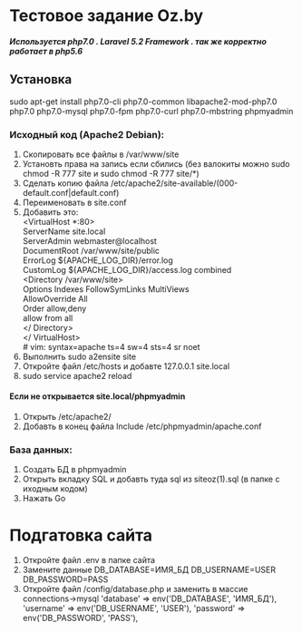 # Тестовое задание Oz.by
##### Используется php7.0 . Laravel 5.2 Framework . так же корректно работает в php5.6

## Установка
sudo apt-get install php7.0-cli php7.0-common libapache2-mod-php7.0 php7.0 php7.0-mysql php7.0-fpm php7.0-curl php7.0-mbstring phpmyadmin 
### Исходный код (Apache2 Debian):
   1. Скопировать все файлы в /var/www/site
   2. Установть права на запись если сбились (без валокиты можно  sudo chmod -R 777 site 
    и sudo chmod -R 777 site/*)
   3. Сделать копию файла /etc/apache2/site-available/(000-default.conf|default.conf)
   4. Переименовать в site.conf
   5. Добавить это:
     <br><VirtualHost *:80>
    	<br>ServerName site.local
    	<br>ServerAdmin webmaster@localhost
    	<br>DocumentRoot /var/www/site/public
    	<br>ErrorLog ${APACHE_LOG_DIR}/error.log
    	<br>CustomLog ${APACHE_LOG_DIR}/access.log combined
   <br> <Directory /var/www/site>
                  <br>  Options Indexes FollowSymLinks MultiViews
                  <br>  AllowOverride All
                  <br>  Order allow,deny
                  <br>  allow from all
                   <br> </ Directory>
                   <br>  </ VirtualHost>  <br> 
    # vim: syntax=apache ts=4 sw=4 sts=4 sr noet
   6. Выполнить sudo a2ensite site
   7. Откройте файл /etc/hosts и добавте 127.0.0.1   site.local
   8. sudo service apache2 reload
   
   #### Если не открывается site.local/phpmyadmin
   1. Открыть /etc/apache2/
   2. Добавть в конец файла Include /etc/phpmyadmin/apache.conf
### База данных:
   1. Создать БД в phpmyadmin
   2. Открыть вкладку SQL и добавть туда sql из siteoz(1).sql (в папке с иходным кодом)
   1. Нажать Go



# Подгатовка сайта
1. Откройте файл .env в папке сайта
2. Замените данные DB_DATABASE=ИМЯ_БД
                   DB_USERNAME=USER
                   DB_PASSWORD=PASS
3. Откройте файл /config/database.php 
    и заменить в массие connections->mysql 
                'database' => env('DB_DATABASE', 'ИМЯ_БД'),
                'username' => env('DB_USERNAME', 'USER'),
                'password' => env('DB_PASSWORD', 'PASS'),